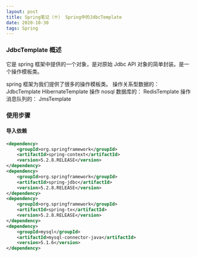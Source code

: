 ```yaml
---
layout: post
title: Spring笔记（十） Spring中的JdbcTemplate
date: 2020-10-30
tags: Spring
---
```


### JdbcTemplate 概述 

它是 spring 框架中提供的一个对象，是对原始 Jdbc API 对象的简单封装。是一个操作模板类。

 spring 框架为我们提供了很多的操作模板类。
操作关系型数据的：
	JdbcTemplate
	HibernateTemplate
操作 nosql 数据库的：
	RedisTemplate
操作消息队列的：
	JmsTemplate

### 使用步骤

#### 导入依赖

```xml
<dependency>
    <groupId>org.springframework</groupId>
    <artifactId>spring-context</artifactId>
    <version>5.2.8.RELEASE</version>
</dependency>
<dependency>
    <groupId>org.springframework</groupId>
    <artifactId>spring-jdbc</artifactId>
    <version>5.2.8.RELEASE</version>
</dependency>
<dependency>
    <groupId>org.springframework</groupId>
    <artifactId>spring-tx</artifactId>
    <version>5.2.8.RELEASE</version>
</dependency>
<dependency>
    <groupId>mysql</groupId>
    <artifactId>mysql-connector-java</artifactId>
    <version>5.1.6</version>
</dependency>
```

